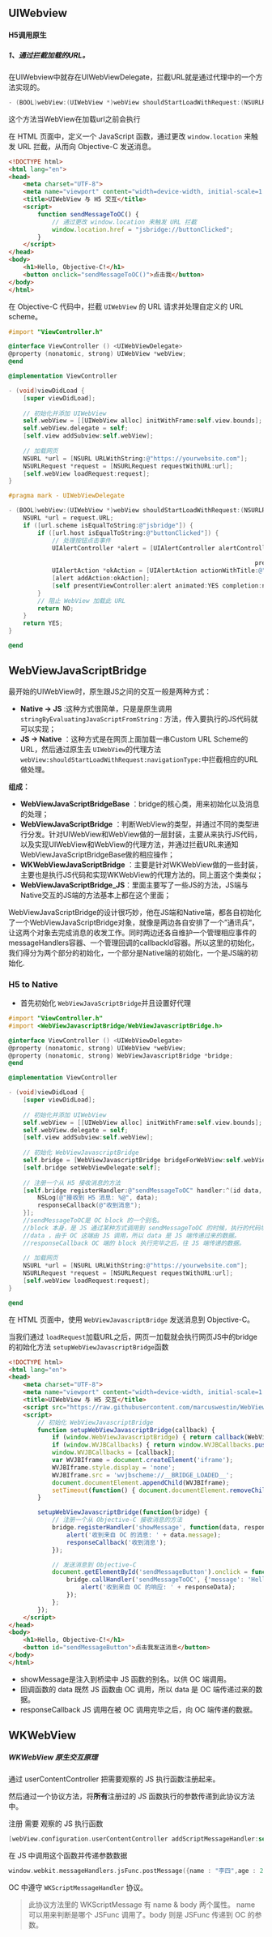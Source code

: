 ## UIWebview

#### H5调用原生

##### 1、通过拦截加载的URL。

在UIWebview中就存在UIWebViewDelegate，拦截URL就是通过代理中的一个方法实现的。

```objectivec
- (BOOL)webView:(UIWebView *)webView shouldStartLoadWithRequest:(NSURLRequest *)request navigationType:(UIWebViewNavigationType)navigationType
```

这个方法当WebView在加载url之前会执行

在 HTML 页面中，定义一个 JavaScript 函数，通过更改 `window.location` 来触发 URL 拦截，从而向 Objective-C 发送消息。

```html
<!DOCTYPE html>
<html lang="en">
<head>
    <meta charset="UTF-8">
    <meta name="viewport" content="width=device-width, initial-scale=1.0">
    <title>UIWebView 与 H5 交互</title>
    <script>
        function sendMessageToOC() {
            // 通过更改 window.location 来触发 URL 拦截
            window.location.href = "jsbridge://buttonClicked";
        }
    </script>
</head>
<body>
    <h1>Hello, Objective-C!</h1>
    <button onclick="sendMessageToOC()">点击我</button>
</body>
</html>

```

在 Objective-C 代码中，拦截 `UIWebView` 的 URL 请求并处理自定义的 URL scheme。

```objectivec
#import "ViewController.h"

@interface ViewController () <UIWebViewDelegate>
@property (nonatomic, strong) UIWebView *webView;
@end

@implementation ViewController

- (void)viewDidLoad {
    [super viewDidLoad];
  
    // 初始化并添加 UIWebView
    self.webView = [[UIWebView alloc] initWithFrame:self.view.bounds];
    self.webView.delegate = self;
    [self.view addSubview:self.webView];
  
    // 加载网页
    NSURL *url = [NSURL URLWithString:@"https://yourwebsite.com"];
    NSURLRequest *request = [NSURLRequest requestWithURL:url];
    [self.webView loadRequest:request];
}

#pragma mark - UIWebViewDelegate

- (BOOL)webView:(UIWebView *)webView shouldStartLoadWithRequest:(NSURLRequest *)request navigationType:(UIWebViewNavigationType)navigationType {
    NSURL *url = request.URL;
    if ([url.scheme isEqualToString:@"jsbridge"]) {
        if ([url.host isEqualToString:@"buttonClicked"]) {
            // 处理按钮点击事件
            UIAlertController *alert = [UIAlertController alertControllerWithTitle:@"Message from H5"
                                                                           message:@"按钮被点击了！"
                                                                    preferredStyle:UIAlertControllerStyleAlert];
            UIAlertAction *okAction = [UIAlertAction actionWithTitle:@"OK" style:UIAlertActionStyleDefault handler:nil];
            [alert addAction:okAction];
            [self presentViewController:alert animated:YES completion:nil];
        }
        // 阻止 WebView 加载此 URL
        return NO;
    }
    return YES;
}

@end

```

## **WebViewJavaScriptBridge**

最开始的UIWebView时，原生跟JS之间的交互一般是两种方式：

* **Native -> JS** :这种方式很简单，只是是原生调用 `stringByEvaluatingJavaScriptFromString：`方法，传入要执行的JS代码就可以实现；
* **JS -> Native** ：这种方式是在网页上面加载一串Custom URL Scheme的URL，然后通过原生去 `UIWebView`的代理方法 `webView:shouldStartLoadWithRequest:navigationType:`中拦截相应的URL做处理。

**组成：**

* **WebViewJavaScriptBridgeBase** ：bridge的核心类，用来初始化以及消息的处理；
* **WebViewJavaScriptBridge** ：判断WebView的类型，并通过不同的类型进行分发。针对UIWebView和WebView做的一层封装，主要从来执行JS代码，以及实现UIWebView和WebView的代理方法，并通过拦截URL来通知WebViewJavaScriptBridgeBase做的相应操作；
* **WKWebViewJavaScriptBridge** ：主要是针对WKWebView做的一些封装，主要也是执行JS代码和实现WKWebView的代理方法的。同上面这个类类似；
* **WebViewJavaScriptBridge_JS**：里面主要写了一些JS的方法，JS端与Native交互的JS端的方法基本上都在这个里面；

WebViewJavaScriptBridge的设计很巧妙，他在JS端和Native端，都各自初始化了一个WebViewJavaScriptBridge对象，就像是两边各自安排了一个”通讯兵“，让这两个对象去完成消息的收发工作。同时两边还各自维护一个管理相应事件的messageHandlers容器、一个管理回调的callbackId容器。所以这里的初始化，我们得分为两个部分的初始化，一个部分是Native端的初始化，一个是JS端的初始化.

### H5 to Native

* 首先初始化 `WebViewJavaScriptBridge`并且设置好代理

```objectivec
#import "ViewController.h"
#import <WebViewJavascriptBridge/WebViewJavascriptBridge.h>

@interface ViewController () <UIWebViewDelegate>
@property (nonatomic, strong) UIWebView *webView;
@property (nonatomic, strong) WebViewJavascriptBridge *bridge;
@end

@implementation ViewController

- (void)viewDidLoad {
    [super viewDidLoad];
  
    // 初始化并添加 UIWebView
    self.webView = [[UIWebView alloc] initWithFrame:self.view.bounds];
    self.webView.delegate = self;
    [self.view addSubview:self.webView];
  
    // 初始化 WebViewJavascriptBridge
    self.bridge = [WebViewJavascriptBridge bridgeForWebView:self.webView];
    [self.bridge setWebViewDelegate:self];
  
    // 注册一个从 H5 接收消息的方法
    [self.bridge registerHandler:@"sendMessageToOC" handler:^(id data, WVJBResponseCallback responseCallback) {
        NSLog(@"接收到 H5 消息: %@", data);
        responseCallback(@"收到消息");
    }];
    //sendMessageToOC是 OC block 的一个别名。
    //block 本身，是 JS 通过某种方式调用到 sendMessageToOC 的时候，执行的代码块。
    //data ，由于 OC 这端由 JS 调用，所以 data 是 JS 端传递过来的数据。
    //responseCallback OC 端的 block 执行完毕之后，往 JS 端传递的数据。
  
    // 加载网页
    NSURL *url = [NSURL URLWithString:@"https://yourwebsite.com"];
    NSURLRequest *request = [NSURLRequest requestWithURL:url];
    [self.webView loadRequest:request];
}

@end

```

在 HTML 页面中，使用 `WebViewJavascriptBridge` 发送消息到 Objective-C。

当我们通过 `loadRequest`加载URL之后，网页一加载就会执行网页JS中的bridge的初始化方法 `setupWebViewJavascriptBridge`函数

```html
<!DOCTYPE html>
<html lang="en">
<head>
    <meta charset="UTF-8">
    <meta name="viewport" content="width=device-width, initial-scale=1.0">
    <title>UIWebView 与 H5 交互</title>
    <script src="https://raw.githubusercontent.com/marcuswestin/WebViewJavascriptBridge/master/WebViewJavascriptBridge.js"></script>
    <script>
        // 初始化 WebViewJavascriptBridge
        function setupWebViewJavascriptBridge(callback) {
            if (window.WebViewJavascriptBridge) { return callback(WebViewJavascriptBridge); }
            if (window.WVJBCallbacks) { return window.WVJBCallbacks.push(callback); }
            window.WVJBCallbacks = [callback];
            var WVJBIframe = document.createElement('iframe');
            WVJBIframe.style.display = 'none';
            WVJBIframe.src = 'wvjbscheme://__BRIDGE_LOADED__';
            document.documentElement.appendChild(WVJBIframe);
            setTimeout(function() { document.documentElement.removeChild(WVJBIframe) }, 0);
        }

        setupWebViewJavascriptBridge(function(bridge) {
            // 注册一个从 Objective-C 接收消息的方法
            bridge.registerHandler('showMessage', function(data, responseCallback) {
                alert('收到来自 OC 的消息: ' + data.message);
                responseCallback('收到消息');
            });

            // 发送消息到 Objective-C
            document.getElementById('sendMessageButton').onclick = function() {
                bridge.callHandler('sendMessageToOC', {'message': 'Hello from H5!'}, function responseCallback(responseData) {
                    alert('收到来自 OC 的响应: ' + responseData);
                });
            };
        });
    </script>
</head>
<body>
    <h1>Hello, Objective-C!</h1>
    <button id="sendMessageButton">点击我发送消息</button>
</body>
</html>

```

* showMessage是注入到桥梁中 JS 函数的别名。以供 OC 端调用。
* 回调函数的 data  既然 JS 函数由 OC 调用，所以 data 是 OC 端传递过来的数据。
* responseCallback  JS 调用在被 OC 调用完毕之后，向 OC 端传递的数据。

## WKWebView

##### **WKWebView 原生交互原理**

通过 userContentController 把需要观察的 JS 执行函数注册起来。

然后通过一个协议方法，将**所有**注册过的 JS 函数执行的参数传递到此协议方法中。

注册 需要 观察的 JS 执行函数

```objectivec
[webView.configuration.userContentController addScriptMessageHandler:self name:@"jsFunc"];
```

在 JS 中调用这个函数并传递参数数据

```objectivec
window.webkit.messageHandlers.jsFunc.postMessage({name : "李四",age : 22});
```

OC 中遵守 `WKScriptMessageHandler` 协议。

> 此协议方法里的 WKScriptMessage 有 name & body 两个属性。 name 可以用来判断是哪个 JSFunc 调用了。body 则是 JSFunc 传递到 OC 的参数。
